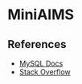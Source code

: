 # MiniAIMS




## References
- [MySQL Docs](https://dev.mysql.com/doc/connector-cpp/1.1/en)
- [Stack Overflow](https://stackoverflow.com)